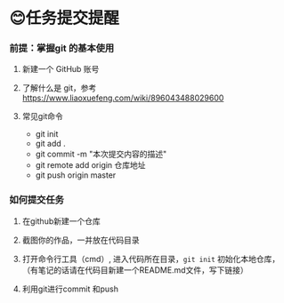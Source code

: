 # :blush:任务提交提醒​

### 前提：掌握**git** 的基本使⽤

1. 新建⼀个 GitHub 账号

2. 了解什么是 git，参考 https://www.liaoxuefeng.com/wiki/896043488029600

3. 常见git命令
   - git init
   - git add .
   - git commit -m "本次提交内容的描述"
   - git remote add origin 仓库地址
   - git push origin master



### 如何提交任务

1. 在github新建一个仓库

2. 截图你的作品，一并放在代码目录

3. 打开命令行工具（cmd）, 进入代码所在目录，`git init` 初始化本地仓库，（有笔记的话请在代码目新建一个README.md文件，写下链接）

4. 利用git进行commit 和push

   